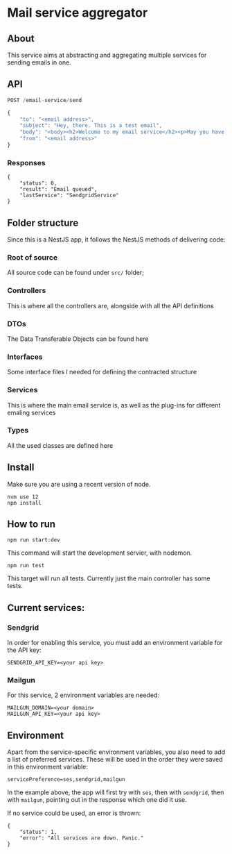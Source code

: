 # Mail service aggregator

## About

This service aims at abstracting and aggregating multiple services for sending emails in one.

## API

```javascript
POST /email-service/send

{
	"to": "<email address>",
	"subject": "Hey, there. This is a test email",
	"body": "<body><h2>Welcome to my email service</h2><p>May you have a pleasant experience using it!</p></body>",
	"from": "<email address>"
}
```

### Responses
```
{
    "status": 0,
    "result": "Email queued",
    "lastService": "SendgridService"
}
```

## Folder structure
Since this is a NestJS app, it follows the NestJS methods of delivering code:

### Root of source
All source code can be found under `src/` folder;

### Controllers
This is where all the controllers are, alongside with all the API definitions

### DTOs
The Data Transferable Objects can be found here

### Interfaces
Some interface files I needed for defining the contracted structure

### Services
This is where the main email service is, as well as the plug-ins for different emaling services

### Types
All the used classes are defined here


## Install
Make sure you are using a recent version of node.

```
nvm use 12
npm install
```

## How to run

```
npm run start:dev
```

This command will start the development servier, with nodemon.

```
npm run test
```

This target will run all tests. Currently just the main controller has some tests.


## Current services:

### Sendgrid
In order for enabling this service, you must add an environment variable for the API key:
```
SENDGRID_API_KEY=<your api key>
```

### Mailgun
For this service, 2 environment variables are needed:

```
MAILGUN_DOMAIN=<your domain>
MAILGUN_API_KEY=<your api key>
```

## Environment

Apart from the service-specific environment variables, you also need to add a list of preferred services. These will be used in the order they were saved in this environment variable:

```
servicePreference=ses,sendgrid,mailgun
```
In the example above, the app will first try with `ses`, then with `sendgrid`, then with `mailgun`, pointing out in the response which one did it use.

If no service could be used, an error is thrown:

```
{
    "status": 1,
    "error": "All services are down. Panic."
}
```